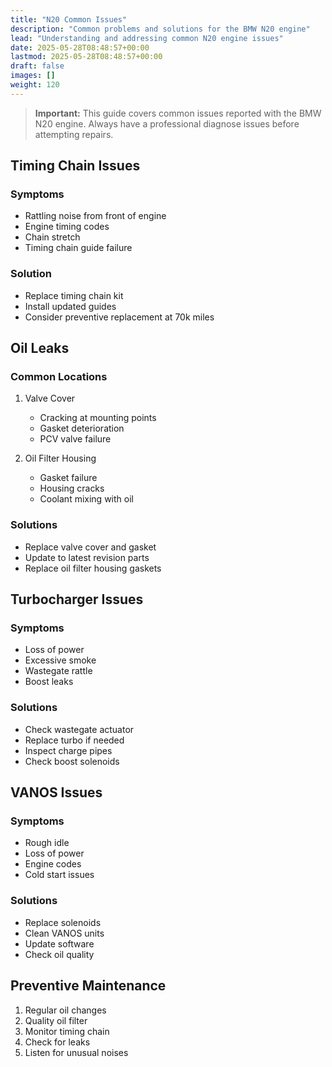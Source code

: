 ```yaml
---
title: "N20 Common Issues"
description: "Common problems and solutions for the BMW N20 engine"
lead: "Understanding and addressing common N20 engine issues"
date: 2025-05-28T08:48:57+00:00
lastmod: 2025-05-28T08:48:57+00:00
draft: false
images: []
weight: 120
---
```


> **Important:** This guide covers common issues reported with the BMW N20 engine. Always have a professional diagnose issues before attempting repairs.

## Timing Chain Issues

### Symptoms
- Rattling noise from front of engine
- Engine timing codes
- Chain stretch
- Timing chain guide failure

### Solution
- Replace timing chain kit
- Install updated guides
- Consider preventive replacement at 70k miles

## Oil Leaks

### Common Locations
1. Valve Cover
   - Cracking at mounting points
   - Gasket deterioration
   - PCV valve failure

2. Oil Filter Housing
   - Gasket failure
   - Housing cracks
   - Coolant mixing with oil

### Solutions
- Replace valve cover and gasket
- Update to latest revision parts
- Replace oil filter housing gaskets

## Turbocharger Issues

### Symptoms
- Loss of power
- Excessive smoke
- Wastegate rattle
- Boost leaks

### Solutions
- Check wastegate actuator
- Replace turbo if needed
- Inspect charge pipes
- Check boost solenoids

## VANOS Issues

### Symptoms
- Rough idle
- Loss of power
- Engine codes
- Cold start issues

### Solutions
- Replace solenoids
- Clean VANOS units
- Update software
- Check oil quality

## Preventive Maintenance

1. Regular oil changes
2. Quality oil filter
3. Monitor timing chain
4. Check for leaks
5. Listen for unusual noises 